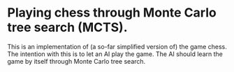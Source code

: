 # Playing chess through Monte Carlo tree search (MCTS).
This is an implementation of (a so-far simplified version of) the game chess.
The intention with this is to let an AI play the game. The AI should learn the game by itself through Monte Carlo tree search.
